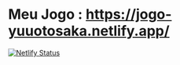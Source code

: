 # Meu Jogo : https://jogo-yuuotosaka.netlify.app/

[![Netlify Status](https://api.netlify.com/api/v1/badges/f2f2f5f5-046b-48a2-bc11-b6ce63306f58/deploy-status)](https://app.netlify.com/sites/jogo-yuuotosaka/deploys)
